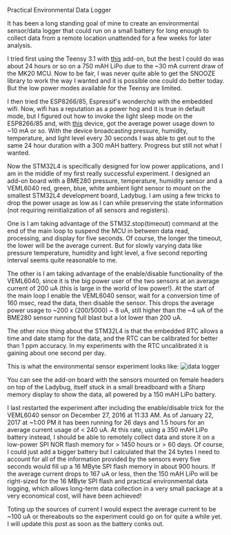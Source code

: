 Practical Environmental Data Logger

It has been a long standing goal of mine to create an environmental sensor/data logger that could run on a small battery for long enough to collect data from a remote location unattended for a few weeks for later analysis.

I tried first using the Teensy 3.1 with [this](https://www.tindie.com/products/onehorse/m41t62-real-time-clock-add-on-for-teensy-3x/?pt=full_prod_search) add-on, but the best I could do was about 24 hours or so on a 750 mAH LiPo due to the ~30 mA current draw of the MK20 MCU. Now to be fair, I was never quite able to get the SNOOZE library to work the way I wanted and it is possible one could do better today. But the low power modes available for the Teensy are limited.

I then tried the ESP8266/85, Espressif's wonderchip with the embedded wifi. Now, wifi has a reputation as a power hog and it is true in default mode, but I figured out how to invoke the light sleep mode on the ESP8266/85 and, with [this](https://www.tindie.com/products/onehorse/esp8285-development-board/?pt=full_prod_search) device, got the average power usage down to ~10 mA or so. With the device broadcasting pressure, humidity, temperature, and light level every 30 seconds I was able to get out to the same 24 hour duration with a 300 mAH battery. Progress but still not what I wanted.

Now the STM32L4 is specifically designed for low power applications, and I am in the middle of my first really successful experiment. I designed an add-on board with a BME280 pressure, temperature, humidity sensor and a VEML6040 red, green, blue, white ambient light sensor to mount on the smallest STM32L4 development board, Ladybug. I am using a few tricks to drop the power usage as low as I can while preserving the state information (not requiring reinitialization of all sensors and registers).

One is I am taking advantage of the STM32.stop(timeout) command at the end of the main loop to suspend the MCU in between data read, processing, and display for five seconds. Of course, the longer the timeout, the lower will be the average current. But for slowly varying data like pressure temperature, humidity and light level, a five second reporting interval seems quite reasonable to me.

The other is I am taking advantage of the enable/disable functionality of the VEML6040, since it is the big power user of the two sensors at an average current of 200 uA (this is large in the world of low power!). At the start of the main loop I enable the VEML6040 sensor, wait for a conversion time of 160 msec, read the data, then disable the sensor. This drops the average power usage to ~200 x (200/5000) ~ 8 uA, still higher than the ~4 uA of the BME280 sensor running full blast but a lot lower than 200 uA.

The other nice thing about the STM32L4 is that the embedded RTC allows a time and date stamp for the data, and the RTC can be calibrated for better than 1 ppm accuracy. In my experiments with the RTC uncalibrated it is gaining about one second per day.

This is what the environmental sensor experiment looks like:
![data logger](https://cdn.hackaday.io/images/996711484502329867.jpg)

You can see the add-on board with the sensors mounted on female headers on top of the Ladybug, itself stuck in a small breadboard with a Sharp memory display to show the data, all powered by a 150 mAH LiPo battery.

I last restarted the experiment after including the enable/disable trick for the VEML6040 sensor on December 27, 2016 at 11:33 AM. As of January 22, 2017 at ~1:00 PM it has been running for 26 days and 1.5 hours for an average current usage of < 240 uA. At this rate, using a 350 mAH LiPo battery instead, I should be able to remotely collect data and store it on a low-power SPI NOR flash memory for > 1450 hours or > 60 days. Of course, I could just add a bigger battery but I calculated that the 24 bytes I need to account for all of the information provided by the sensors every five seconds would fill up a 16 MByte SPI flash memory in about 900 hours. If the average current drops to 167 uA or less, then the 150 mAH LiPo will be right-sized for the 16 MByte SPI flash and practical environmental data logging, which allows long-term data collection in a very small package at a very economical cost, will have been achieved!

Toting up the sources of current I would expect the average current to be ~100 uA or thereabouts so the experiment could go on for quite a while yet. I will update this post as soon as the battery conks out.
